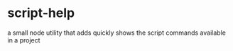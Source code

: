 # script-help
a small node utility that adds quickly shows the script commands available in a project
